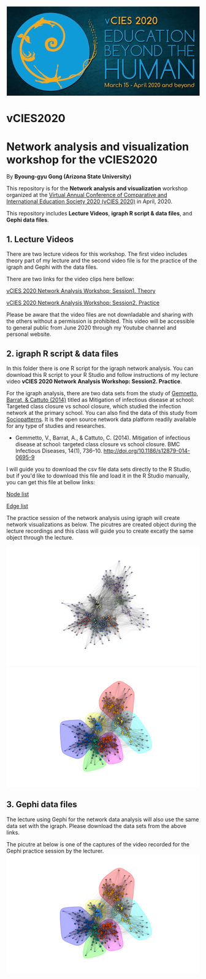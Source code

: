 <img src="pictures/vCIES.png">

# vCIES2020 
# Network analysis and visualization workshop for the vCIES2020

By **Byoung-gyu Gong (Arizona State University)** 

This repository is for the **Network analysis and visualization** workshop organized at the [Virtual Annual Conference of Comparative and International Education Society 2020 (vCIES 2020)](https://cies2020.org/) in April, 2020.

This repository includes **Lecture Videos**, **igraph R script & data files**, and **Gephi data files**.

##   1. Lecture Videos

There are two lecture videos for this workshop. 
The first video includes theory part of my lecture and the second video file is for the practice of the igraph and Gephi with the data files.

There are two links for the video clips here bellow:

[vCIES 2020 Network Analysis Workshop: Session1. Theory](https://drive.google.com/file/d/1skzfmgC6gHc7oRtTxmUo8EX6Wf5uzQVf/view?usp=sharing)

[vCIES 2020 Network Analysis Workshop: Session2. Practice](https://drive.google.com/file/d/1NpsPhbyV4C__r-YR0_CcbzgQxJdrGH9m/view?usp=sharing)


Please be aware that the video files are not downladable and sharing with the others without a permission is prohibited.
This video will be accessible to general public from June 2020 through my Youtube channel and personal website.

##   2. igraph R script & data files

In this folder there is one R script for the igraph network analysis. You can download this R script to your R Studio and follow instructions of my lecture video **vCIES 2020 Network Analysis Workshop: Session2. Practice**.

For the igraph analysis, there are two data sets from the study of [Gemnetto, Barrat, & Cattuto (2014)](https://bmcinfectdis.biomedcentral.com/track/pdf/10.1186/s12879-014-0695-9) titled as Mitigation of infectious disease at school: Targeted class closure vs school closure, which studied the infection network at the primary school. You can also find the data of this study from [Sociopatterns](http://www.sociopatterns.org/datasets/primary-school-temporal-network-data/). It is the open source network data platform readily available for any type of studies and researches. 
       
* Gemmetto, V., Barrat, A., & Cattuto, C. (2014). Mitigation of infectious disease at school: targeted class closure vs school closure. BMC Infectious Diseases, 14(1), 736–10. http://doi.org/10.1186/s12879-014-0695-9

I will guide you to download the csv file data sets directly to the R Studio, but if you'd like to download this file and load it in the R Studio manually, you can get this file at bellow links:

[Node list](https://drive.google.com/file/d/1rUyRJe5uEMerI4NXZCdC7XYTq71MCal0/view?usp=sharing)

[Edge list](https://drive.google.com/file/d/1PsSMKrK0_XO4ie6zl9zBdfr50wtjILPe/view?usp=sharing)

The practice session of the network analysis using igraph will create network visualizations as below. 
The picutres are created object during the lecture recordings and this class will guide you to create excatly the same object through the lecture.

<img src="pictures/Class">
<img src="pictures/cluster">

##   3. Gephi data files

The lecture using Gephi for the network data analysis will also use the same data set with the igraph.
Please download the data sets from the above links.

The picutre at below is one of the captures of the video recorded for the Gephi practice session by the lecturer.
<img src="pictures/cluster">




